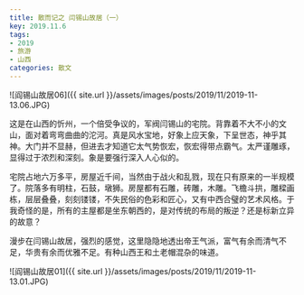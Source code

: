 ```yaml
---
title: 散而记之 闫锡山故居（一）
key: 2019.11.6
tags: 
- 2019
- 旅游
- 山西
categories: 散文
---
```


![阎锡山故居06]({{ site.url }}/assets/images/posts/2019/11/2019-11-13.06.JPG)

这是在山西的忻州，一个倍受争议的，军阀闫锡山的宅院。背靠着不大不小的文山，面对着弯弯曲曲的沱河。真是风水宝地，好象上应天象，下呈世态，神乎其神。大门并不显赫，但进去才知道它太气势恢宏，恢宏得带点霸气。太严谨雕琢，显得过于浓烈和深刻。象是要强行深入人心似的。

宅院占地六万多平，房屋近千间，当然由于战火和乱戮，现在只有原来的一半规模了。院落多有明柱，石鼓，墩狮。房屋都有石雕，砖雕，木雕。飞檐斗拱，雕樑画栋，层层叠叠，刻刻镂镂，不失民俗的色彩和匠心，又有中西合璧的艺术风格。于我奇怪的是，所有的主屋都是坐东朝西的，是对传统的布局的叛逆？还是标新立异的故意？

漫步在闫锡山故居，强烈的感觉，这里隐隐地透出帝王气派，富气有余而清气不足，华贵有余而优雅不足。有种山西王和土老帽混杂的味道。

![阎锡山故居01]({{ site.url }}/assets/images/posts/2019/11/2019-11-13.01.JPG)